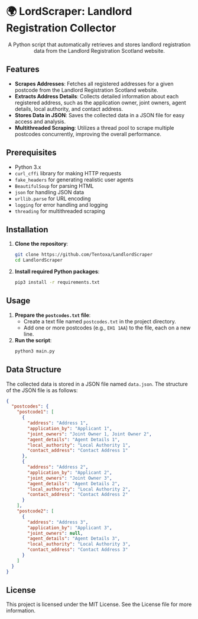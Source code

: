 # 🌍 LordScraper: Landlord Registration Collector

<p align="center">
  A Python script that automatically retrieves and stores landlord registration data from the Landlord Registration Scotland website.
</p>

## Features

- **Scrapes Addresses**: Fetches all registered addresses for a given postcode from the Landlord Registration Scotland website.
- **Extracts Address Details**: Collects detailed information about each registered address, such as the application owner, joint owners, agent details, local authority, and contact address.
- **Stores Data in JSON**: Saves the collected data in a JSON file for easy access and analysis.
- **Multithreaded Scraping**: Utilizes a thread pool to scrape multiple postcodes concurrently, improving the overall performance.

## Prerequisites

- Python 3.x
- `curl_cffi` library for making HTTP requests
- `fake_headers` for generating realistic user agents
- `BeautifulSoup` for parsing HTML
- `json` for handling JSON data
- `urllib.parse` for URL encoding
- `logging` for error handling and logging
- `threading` for multithreaded scraping

## Installation

1. **Clone the repository**:
   ```bash
   git clone https://github.com/Tentoxa/LandlordScraper
   cd LandlordScraper
   ```
1. **Install required Python packages**:
   ```bash
   pip3 install -r requirements.txt
   ```

## Usage
1. **Prepare the `postcodes.txt` file**:
   - Create a text file named `postcodes.txt` in the project directory.
   - Add one or more postcodes (e.g., `EH1 1AA`) to the file, each on a new line.
2. **Run the script**:
   ```bash
   python3 main.py
   ```
   
## Data Structure
The collected data is stored in a JSON file named `data.json`. The structure of the JSON file is as follows:

```json
{
  "postcodes": {
    "postcode1": [
      {
        "address": "Address 1",
        "application_by": "Applicant 1",
        "joint_owners": "Joint Owner 1, Joint Owner 2",
        "agent_details": "Agent Details 1",
        "local_authority": "Local Authority 1",
        "contact_address": "Contact Address 1"
      },
      {
        "address": "Address 2",
        "application_by": "Applicant 2",
        "joint_owners": "Joint Owner 3",
        "agent_details": "Agent Details 2",
        "local_authority": "Local Authority 2",
        "contact_address": "Contact Address 2"
      }
    ],
    "postcode2": [
      {
        "address": "Address 3",
        "application_by": "Applicant 3",
        "joint_owners": null,
        "agent_details": "Agent Details 3",
        "local_authority": "Local Authority 3",
        "contact_address": "Contact Address 3"
      }
    ]
  }
}
```

## License
This project is licensed under the MIT License. See the License file for more information.
